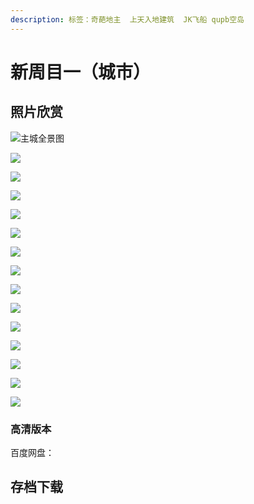 ```yaml
---
description: 标签：奇葩地主  上天入地建筑  JK飞船 qupb空岛
---
```


# 新周目一（城市）

## 照片欣赏

![&#x4E3B;&#x57CE;&#x5168;&#x666F;&#x56FE;](../.gitbook/assets/minecraft-2019_2_21-20_18_09%20%281%29.png)

![](../.gitbook/assets/minecraft-2019_2_21-20_18_57.png)

![](../.gitbook/assets/minecraft-2019_2_21-20_19_31.png)

![](../.gitbook/assets/minecraft-2019_2_21-20_20_07.png)

![](../.gitbook/assets/minecraft-2019_2_21-20_20_18.png)

![](../.gitbook/assets/minecraft-2019_2_21-20_20_56.png)

![](../.gitbook/assets/minecraft-2019_2_21-20_21_20.png)

![](../.gitbook/assets/minecraft-2019_2_21-20_21_45.png)

![](../.gitbook/assets/minecraft-2019_2_21-20_22_01.png)

![](../.gitbook/assets/minecraft-2019_2_21-20_28_22.png)

![](../.gitbook/assets/minecraft-2019_2_21-20_29_53.png)

![](../.gitbook/assets/minecraft-2019_2_21-20_30_25.png)

![](../.gitbook/assets/minecraft-2019_2_21-20_32_33.png)

![](../.gitbook/assets/minecraft-2019_2_21-20_32_47.png)

![](../.gitbook/assets/minecraft-2019_2_21-20_33_03.png)

### 高清版本

百度网盘：

## 存档下载

